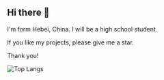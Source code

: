 ## Hi there 👋

I'm form Hebei, China. I will be a high school student. 

If you like my projects, please give me a star. 

Thank you! 

![Top Langs](https://github-readme-stats.vercel.app/api/top-langs/?username=Wen-Liuqingyang)

<!--
**Wen-Liuqingyang/Wen-Liuqingyang** is a ✨ _special_ ✨ repository because its `README.md` (this file) appears on your GitHub profile.

Here are some ideas to get you started:

- 🔭 I’m currently working on ...
- 🌱 I’m currently learning ...
- 👯 I’m looking to collaborate on ...
- 🤔 I’m looking for help with ...
- 💬 Ask me about ...
- 📫 How to reach me: ...
- 😄 Pronouns: ...
- ⚡ Fun fact: ...
-->
